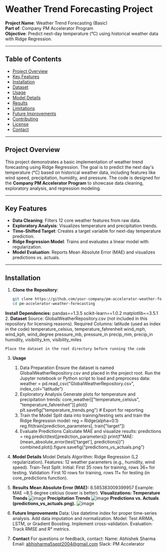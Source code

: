 # Weather Trend Forecasting Project

**Project Name**: Weather Trend Forecasting (Basic)  
**Part of**: Company PM Accelerator Program  
**Objective**: Predict next-day temperature (°C) using historical weather data with Ridge Regression.  

---

## Table of Contents
- [Project Overview](#project-overview)
- [Key Features](#key-features)
- [Installation](#installation)
- [Dataset](#dataset)
- [Usage](#usage)
- [Model Details](#model-details)
- [Results](#results)
- [Limitations](#limitations)
- [Future Improvements](#future-improvements)
- [Contributing](#contributing)
- [License](#license)
- [Contact](#contact)

---

## Project Overview
This project demonstrates a basic implementation of weather trend forecasting using Ridge Regression. The goal is to predict the next day's temperature (°C) based on historical weather data, including features like wind speed, precipitation, humidity, and pressure. The code is designed for the **Company PM Accelerator Program** to showcase data cleaning, exploratory analysis, and regression modeling.

---

## Key Features
- **Data Cleaning**: Filters 12 core weather features from raw data.
- **Exploratory Analysis**: Visualizes temperature and precipitation trends.
- **Time-Shifted Target**: Creates a target variable for next-day temperature prediction.
- **Ridge Regression Model**: Trains and evaluates a linear model with regularization.
- **Model Evaluation**: Reports Mean Absolute Error (MAE) and visualizes predictions vs. actuals.

---

## Installation
1. **Clone the Repository**:
   ```bash
   git clone https://github.com/your-company/pm-accelerator-weather-forecasting.git
   cd pm-accelerator-weather-forecasting
 **Install Dependencies:**
    pandas==1.3.5
    scikit-learn==1.0.2
    matplotlib==3.5.1
2. **Dataset**
    Source: GlobalWeatherRepository.csv (not included in this repository for licensing       reasons).
    Required Columns:
            latitude (used as index in the code)
            temperature_celsius, temperature_fahrenheit
            wind_mph, wind_kph, wind_degree
            pressure_mb, pressure_in
            precip_mm, precip_in
            humidity, visibility_km, visibility_miles

    Place the dataset in the root directory before running the code
3.  **Usage**
    1. Data Preparation
          Ensure the dataset is named GlobalWeatherRepository.csv and placed in the project root.
          Run the Jupyter notebook or Python script to load and preprocess data:             weather = pd.read_csv("GlobalWeatherRepository.csv", index_col="latitude")
    2. Exploratory Analysis
          Generate plots for temperature and precipitation trends:  core_weather[["temperature_celsius", "temperature_fahrenheit"]].plot()
plt.savefig("temperature_trends.png")  # Export for reporting
    3. Train the Model
          Split data into training/testing sets and train the Ridge Regression model:
            reg = Ridge(alpha=0.1)
            reg.fit(train[prediction_parameters], train["target"])
    4. Evaluate Predictions
          Calculate MAE and visualize results:
              predictions = reg.predict(test[prediction_parameters])
              print(f"MAE: {mean_absolute_error(test['target'], predictions)}")
              combined.plot().figure.savefig("predictions_vs_actuals.png")
4.  **Model Details**
        Model Details
            Algorithm: Ridge Regression (L2 regularization).
            Features: 12 weather parameters (e.g., humidity, wind speed).
            Train-Test Split:
                Initial: First 35 rows for training, rows 36+ for testing.
                Validation: First 10 rows for training, rows 11+ for testing (in core_predictions function).
5.  **Results**
        **Mean Absolute Error (MAE):** 8.585383009399957
             Example: MAE ~8.5 degree celcius (lower is better).
        **Visualizations:**
              **Temperature Trends**
    ![image](https://github.com/user-attachments/assets/b4839c1e-3025-4d68-ab8d-758291e13e5f)
              **Precipitation Trends**
![image](https://github.com/user-attachments/assets/ce053c99-e9c3-4352-9d60-a34e4ba7d961)
              **Predictions vs. Actuals (predictions_vs_actuals.png).**
![image](https://github.com/user-attachments/assets/630305c4-10c8-4e1b-b68b-c23c7988cf3a)

6.  **Future Improvements**
      Data:
          Use datetime index for proper time-series analysis.
          Add data imputation and normalization.
      Model:
          Test ARIMA, LSTM, or Gradient Boosting.
          Implement cross-validation.
      Evaluation:
          Track RMSE and R² metrics.
7.  **Contact**
   For questions or feedback, contact:
      Name: Abhishek Sharma
      Email: abhisharma5sept2004@gmail.com
      Slack: PM Accelerator
